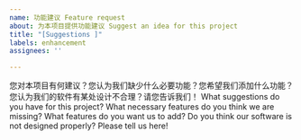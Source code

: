 ```yaml
---
name: 功能建议 Feature request
about: 为本项目提供功能建议 Suggest an idea for this project
title: "[Suggestions ]"
labels: enhancement
assignees: ''

---
```


您对本项目有何建议？您认为我们缺少什么必要功能？您希望我们添加什么功能？您认为我们的软件有某处设计不合理？请您告诉我们！
What suggestions do you have for this project? What necessary features do you think we are missing? What features do you want us to add? Do you think our software is not designed properly? Please tell us here!
